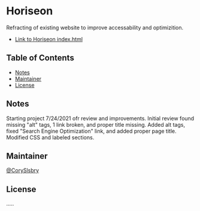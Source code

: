 # Horiseon

Refracting of existing website to improve accessability and optimizition. 

 - [Link to Horiseon index.html](https://coryslsbry.github.io/Horiseon-accessablity-optimization-July2021/)


## Table of Contents

- [Notes](#notes)
- [Maintainer](#maintainer)
- [License](#license)


## Notes

Starting project 7/24/2021 ofr review and improvements. Initial review found missing "alt" tags, 1 link broken, and proper title missing. Added alt tags, fixed "Search Engine Optimization" link, and added proper page title. Modified CSS and labeled sections.


## Maintainer

[@CorySlsbry](https://github.com/CorySlsbry)


## License

.....